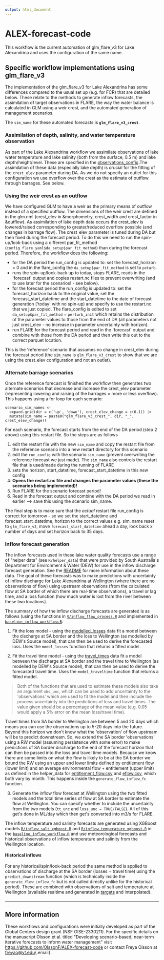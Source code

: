 ```yaml
---
output: html_document
---
```


# ALEX-forecast-code

This workflow is the current automation of glm_flare_v3 for Lake Alexandrina and uses the configuration of the same name.

## Specific workflow implementations using glm_flare_v3

The implementation of the glm_flare_v3 for Lake Alexandrina has some differences compared to the usual set up (e.g. for FCR) that are detailed below. These relate to the methods to generate inflow forecasts, the assimilation of target observations in FLARE, the way the water balance is calculated in GLM using a weir crest, and the automated generation of management scenarios.

The `sim_name` for these automated forecasts is **`glm_flare_v3_crest`**.

### Assimilation of depth, salinity, and water temperature observation

As part of the Lake Alexandrina workflow we assimilate observations of lake water temperature and lake salinity (both from the surface, 0.5 m) and lake depth/height/level. These are specified in the [observations_config](../../configuration/glm_flare_v3/observations_config.csv).The assimilation of these data (especially lake depth) is crucial for the fitting of the `crest_elev` parameter during DA. As we do not specify an outlet for this configuration we use overflow over the crest as the estimate of outflow through barrages. See below.

### Using the weir crest as an outflow

We have configured GLM to have a weir as the primary means of outflow instead of a specified outflow. The dimensions of the weir crest are defined in the glm.nml (crest_elev in &morphometry, crest_width and crest_factor in &outflow). As assimilation of lake depth data occurs the crest_elev is lowered/raised corresponding to greater/reduced overflow possible (and changes in barrage flow). The crest_elev parameter is tuned during DA but then fixed during the forecast period. To do this we need to run the spin-up/look-back using a different par_fit_method (`config_flare_yaml$da_setup$par_fit_method`) than during the forecast period. Therefore, the workflow does the following:

-   for the DA period the run_config is updated to: set the forecast_horizon = 0 and in the flare_config the `da_setup$par_fit_method` is set to `peturb`.
-   runs the spin-up/look-back up to today, stops FLARE, reads in the 'forecast' output and copies restart.nc files to prevent overwriting (and to use later for the scenarios! - see below).
-   for the forecast period the run_config is updated to: set the forecast_horizon back to the original value, set the forecast_start_datetime and the start_datetime to the date of forecast generation ('today' with no spin-up) and specify to use the restart.nc that we just copied. The flare_config is edited to set `da_setup$par_fit_method` = `perturb_init` which retains the distribution of the parameter values to those from the end of DA (all parameters not just crest_elev - no increase in parameter uncertainty with horizon).
-   run FLARE for the forecast period and read in the 'forecast' output and combine with those from the DA period and then write this out to the correct parquet location.

This is the 'reference' scenario that assumes no change in crest_elev during the forecast period (the `sim_name` is `glm_flare_v3_crest` to show that we are using the crest_elev configuration and not an outlet).

### Alternate barrage scenarios

Once the reference forecast is finished the workflow then generates two alternate scenarios that decrease and increase the crest_elev parameter (representing lowering and raising of the barrages = more or less overflow). This happens using a for loop for each scenario:

```{r}
scenario_sim_names <- 
  expand.grid(dir = c('up', 'down'), crest_elev_change = c(0.1)) |> 
  mutate(sim_name = paste0("glm_flare_v3_crest_", dir, "_", crest_elev_change))

```

For each scenario, the forecast starts from the end of the DA period (step 2 above) using this restart file. So the steps are as follows

1.  edit the restart file with the new `sim_name` and copy the restart file from the reference scenario into a new restart directory for this scenario
2.  edit the `run_config` with the scenario `sim_name` (prevent overwriting the reference forecast we just made). The `sim_name` also controls the restart file that is used/made during the running of FLARE
3.  sets the horizon, start_datetime, forecast_start_datetime in this new config
4.  **Opens the restart.nc file and changes the parameter values (these the scenarios being implemented)!**
5.  Run FLARE for the scenario forecast period!
6.  Read in the forecast output and combine with the DA period we read in earlier --\> save this using the scenario sim_name.

The final step is to make sure that the *actual* restart file run_config is correct for tomorrow - so we set the start_datetime and forecast_start_datetime, horizon to the correct values e.g. sim_name reset to `glm_flare_v3`, move `forecast_start_datetime` ahead a day, look back x number of days and set horizon back to 35 days.

### Inflow forecast generation

The inflow forecasts used in these lake water quality forecasts use a range of "helper data" (see `R/helper_data`) that were provided by South Australia's Department for Environment & Water (DEW) for use in the inflow discharge forecast generation. See the [README](../../R/helper_data/README.md) for more information about these data. The goal of these forecasts was to make predictions with uncertainty of inflow discharge for Lake Alexandrina at Wellington (where there are no observations of flow) using upstream observations (from the calculated flow at SA border of which there are real-time observations), a travel or lag time, and a loss function (how much water is lost from the river between these two locations).

The summary of how the inflow discharge forecasts are generated is as follows (using the functions in [`R/inflow_flow_process.R`](../../R/inflow_flow_process.R) and implemented in [`baseline_inflow_workflow.R`](baseline_inflow_workflow.R):

1.  Fit the loss model - using the [modelled_losses](../../R/helper_data/modelled_losses.csv) data fit a model between the discharge at SA border and the loss to Wellington (as modelled by DEW's Source model), that can then be used to derive the forecasted loss. Uses the `model_losses` function that returns a fitted model.

2.  Fit the travel time model - using the [travel_times](../../R/helper_data/travel_times.csv) data fit a model between the discharge at SA border and the travel time to Wellington (as modelled by DEW's Source model), that can then be used to derive the forecasted travel time. Uses the `model_traveltime` function that returns a fitted model.

> Both of the functions that are used to estimate these models also take an argument `obs_unc`, which can be used to add uncertainty to the 'observations' which are used to fit the model and then include the process uncertainty into the predictions of loss and travel times. The value given should be a percentage of the mean value (e.g. 0.05 would apply a 5% error on the mean loss/travel time).

Travel times from SA border to Wellington are between 5 and 20 days which means you can use the observations up to 5-20 days into the future. Beyond this horizon we don't know what the 'observation' of flow upstream will be to predict downstream. So, we extend the SA border 'observations' using a RW model (assuming persistence with some error) to make predictions of SA border discharge to the end of the forecast horizon that can then be passed into the loss and travel time models. Because we know there are some limits on what the flow is likely to be at the SA border we bound the RW using an upper and lower limits defined by entitlement flow (lower limit) and an average environmental flow + entitlement (upper limit) as defined in the helper_data for [entitlement_flow.csv](../../R/helper_data/entitlement_flow.csv) and [eflow.csv](../../R/helper_data/eflow.csv), which both vary by month. This happens inside the `generate_flow_inflow_fc` function.

3.  Generate the inflow flow forecast at Wellington using the two fitted models and the total time series of flow at SA border to estimate the flow at Wellington. You can specify whether to include the uncertainty from the two models (`tt_unc` and `loss_unc = TRUE/FALSE`). All of this get's done in ML/day which then get's converted into m3/s for FLARE.

The inflow temperature and salinity forecasts are generated using XGBoost models [`R/inflow_salt_xgboost.R`](../../R/inflow_salt_xgboost.R) and [`R/inflow_temperature_xgboost.R`](../../R/inflow_temperature_xgboost.R) in the [`baseline_inflow_workflow.R`](baseline_inflow_workflow.R) and use meteorological forecasts and historical observations of inflow temperature and salinity from the Wellington location.

#### Historical inflows

For any historical/spin/look-back period the same method is applied to observations of discharge at the SA border (losses + travel time) using the `predict_downstream` function (which is technically inside the `generate_flow_inflow_fc` but is not called directly unlike for the historical period). These are combined with observations of salt and temperature at Wellington (available realtime and generated in [targets](generate_targets.R) and interpolated).

### 

------------------------------------------------------------------------

## More information

These workflows and configurations were initially developed as part of the Global Centers design grant (NSF OISE-2330211). For the specific details on the manuscript Olsson et al. titled "Developing scenario-based, near-term iterative forecasts to inform water management" visit <https://github.com/OlssonF/ALEX-forecast-code> or contact Freya Olsson at [freyao\@vt.edu](mailto:freyao@vt.edu){.email}.
